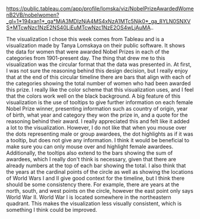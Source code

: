https://public.tableau.com/app/profile/lomska/viz/NobelPrizeAwardedWomenB2VB/nobelwomen?_gl=1*194xan1*_ga*MjA3MDIzNjA4MS4xNzA1MTc5Njk0*_ga_8YLN0SNXVS*MTcwNzc1NzE2NS40LjEuMTcwNzc1NzE2OS4wLjAuMA..

The visualization I chose this week comes from Tableau and is a visualization made by Tanya Lomskaya on their public software. It shows the data for women that were awarded
Nobel Prizes in each of the categories from 1901-present day. The thing that drew me to this visualization was the circular format that the data was presented in. At first, I 
was not sure the reasoning behind this design decision, but I really enjoy that at the end of this circular timeline there are bars that align with each of the categories
showing the total number of women who had been awarded this prize. I really like the color scheme that this visualization uses, and I feel that the colors work well
on the black background. A big feature of this visualization is the use of tooltips to give further information on each female Nobel Prize winner, presenting information
such as country of origin, year of birth, what year and category they won the prize in, and a quote for the reasoning behind their award. I really appreciated this and 
felt like it added a lot to the visualization. However, I do not like that when you mouse over the dots representing male or group awardees, the dot highlights as if it was 
a tooltip, but does not give any information. I think it would be beneficial to make sure you can only mouse over and highlight female awardees. Additionally, the tooltips
also extend to the bars showing the sum of awardees, which I really don't think is necessary, given that there are already numbers at the top of each bar showing the total. 
I also think that the years at the cardinal points of the circle as well as showing the locations of World Wars I and II give good context for the timeline, but I think there 
should be some consistency there. For example, there are years at the north, south, and west points on the circle, however the east point only says World War II. World War
I is located somewhere in the northeastern quadrant. This makes the visualization less visually consistent, which is something I think could be improved.
